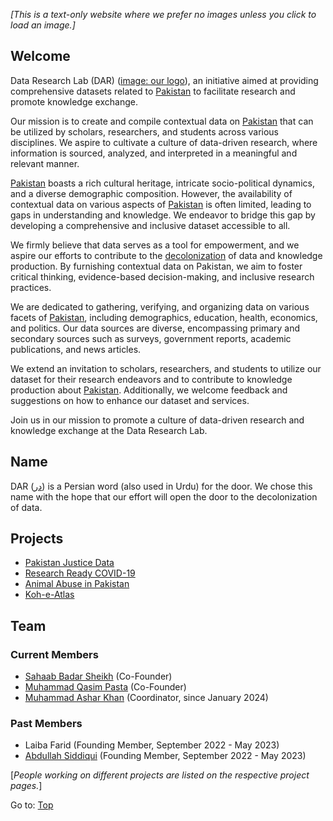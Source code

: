 _[This is a text-only website where we prefer no images unless you click to load an image.]_

## Welcome

Data Research Lab (DAR) ([image: our logo](darlab-logo.jpg)), an initiative aimed at providing comprehensive datasets related to [Pakistan](https://en.wikipedia.org/wiki/Pakistan) to facilitate research and promote knowledge exchange.

Our mission is to create and compile contextual data on [Pakistan](https://en.wikipedia.org/wiki/Pakistan) that can be utilized by scholars, researchers, and students across various disciplines. We aspire to cultivate a culture of data-driven research, where information is sourced, analyzed, and interpreted in a meaningful and relevant manner.

[Pakistan](https://en.wikipedia.org/wiki/Pakistan) boasts a rich cultural heritage, intricate socio-political dynamics, and a diverse demographic composition. However, the availability of contextual data on various aspects of [Pakistan](https://en.wikipedia.org/wiki/Pakistan) is often limited, leading to gaps in understanding and knowledge. We endeavor to bridge this gap by developing a comprehensive and inclusive dataset accessible to all.

We firmly believe that data serves as a tool for empowerment, and we aspire our efforts to contribute to the [decolonization](https://en.wikipedia.org/wiki/Decolonization) of data and knowledge production. By furnishing contextual data on Pakistan, we aim to foster critical thinking, evidence-based decision-making, and inclusive research practices.

We are dedicated to gathering, verifying, and organizing data on various facets of [Pakistan](https://en.wikipedia.org/wiki/Pakistan), including demographics, education, health, economics, and politics. Our data sources are diverse, encompassing primary and secondary sources such as surveys, government reports, academic publications, and news articles.

We extend an invitation to scholars, researchers, and students to utilize our dataset for their research endeavors and to contribute to knowledge production about [Pakistan](https://en.wikipedia.org/wiki/Pakistan). Additionally, we welcome feedback and suggestions on how to enhance our dataset and services.

Join us in our mission to promote a culture of data-driven research and knowledge exchange at the Data Research Lab.

## Name

DAR ([در](https://ur.wikipedia.org/wiki/%D8%AF%D8%B1)) is a Persian word (also used in Urdu) for the door. We chose this name with the hope that our effort will open the door to the decolonization of data.

## Projects

- [Pakistan Justice Data](pakistan-justice-data/README.md)
- [Research Ready COVID-19](research-ready-covid19/README.md)
- [Animal Abuse in Pakistan](animal-abuse-pakistan/README.md)
- [Koh-e-Atlas](koh-e-atlas/README.md)

## Team

### Current Members

- [Sahaab Badar Sheikh](https://habib.edu.pk/AHSS/sahaab-sheikh/) (Co-Founder)
- [Muhammad Qasim Pasta](https://habib.edu.pk/SSE/muhammad-qasim-pasta/) (Co-Founder)
- [Muhammad Ashar Khan](https://habib.edu.pk/AHSS/muhammad-ashar-khan/) (Coordinator, since January 2024)

### Past Members

- Laiba Farid (Founding Member, September 2022 - May 2023)
- [Abdullah Siddiqui](https://www.linkedin.com/in/abdullahsiddiqui05840
) (Founding Member, September 2022 - May 2023)

[_People working on different projects are listed on the respective project pages._]

Go to: [Top](#welcome)

<link rel="include" href="analytics.html">